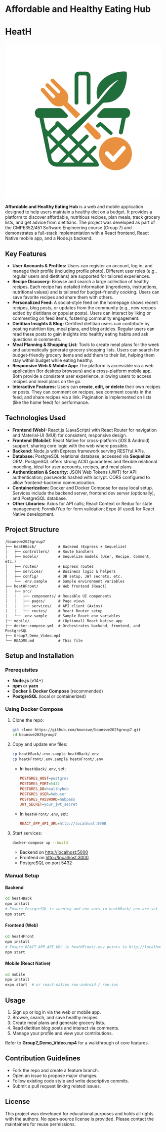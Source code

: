 # Affordable and Healthy Eating Hub 

#  **HeatH**

![alt text](logo.2627bc3787d5fd14fdbd.png)

**Affordable and Healthy Eating Hub** is a web and mobile application designed to help users maintain a healthy diet on a budget. It provides a platform to discover affordable, nutritious recipes, plan meals, track grocery lists, and get advice from dietitians. The project was developed as part of the CMPE352/451 Software Engineering course (Group 7) and demonstrates a full-stack implementation with a React frontend, React Native mobile app, and a Node.js backend.

## Key Features

* **User Accounts & Profiles:** Users can register an account, log in, and manage their profile (including profile photo). Different user roles (e.g., regular users and dietitians) are supported for tailored experiences.
* **Recipe Discovery:** Browse and search a large collection of healthy recipes. Each recipe has detailed information (ingredients, instructions, nutritional values) and is tailored for budget-friendly cooking. Users can save favorite recipes and share them with others.
* **Personalized Feed:** A social-style feed on the homepage shows recent recipes, blog posts, or updates from the community (e.g., new recipes added by dietitians or popular posts). Users can interact by liking or commenting on feed items, fostering community engagement.
* **Dietitian Insights & Blog:** Certified dietitian users can contribute by posting nutrition tips, meal plans, and blog articles. Regular users can read these posts to gain insights into healthy eating habits and ask questions in comments.
* **Meal Planning & Shopping List:** Tools to create meal plans for the week and automatically generate grocery shopping lists. Users can search for budget-friendly grocery items and add them to their list, helping them stay within budget while eating healthy.
* **Responsive Web & Mobile App:** The platform is accessible via a web application (for desktop browsers) and a cross-platform mobile app. Both provide a consistent user experience, allowing users to access recipes and meal plans on the go.
* **Interactive Features:** Users can **create, edit, or delete** their own recipes or posts. They can comment on recipes, see comment counts in the feed, and share recipes via a link. Pagination is implemented on lists (like the home feed) for performance.

## Technologies Used

* **Frontend (Web):** React.js (JavaScript) with React Router for navigation and Material-UI (MUI) for consistent, responsive design.
* **Frontend (Mobile):** React Native for cross-platform (iOS & Android) support, sharing core logic with the web where possible.
* **Backend:** Node.js with Express framework serving RESTful APIs.
* **Database:** PostgreSQL relational database, accessed via **Sequelize** ORM. PostgreSQL offers strong ACID guarantees and flexible relational modeling, ideal for user accounts, recipes, and meal plans.
* **Authentication & Security:** JSON Web Tokens (JWT) for API authentication; passwords hashed with bcrypt. CORS configured to allow frontend–backend communication.
* **Containerization:** Docker and Docker Compose for easy local setup. Services include the backend server, frontend dev server (optionally), and PostgreSQL database.
* **Other Libraries:** Axios for API calls; React Context or Redux for state management; Formik/Yup for form validation; Expo (if used) for React Native development.

## Project Structure

```
/bounswe2025group7
├── heatHBack/          # Backend (Express + Sequelize)
│   ├── controllers/    # Route handlers
│   ├── models/         # Sequelize models (User, Recipe, Comment, etc.)
│   ├── routes/         # Express routes
│   ├── services/       # Business logic & helpers
│   ├── config/         # DB setup, JWT secrets, etc.
│   └── .env.sample     # Sample environment variables
├── heatHFront/         # Web frontend (React)
│   ├── src/
│   │   ├── components/ # Reusable UI components
│   │   ├── pages/      # Page views
│   │   ├── services/   # API client (Axios)
│   │   └── routes/     # React Router setup
│   └── .env.sample     # Sample React env variables
├── mobile/             # (Optional) React Native app
├── docker-compose.yml  # Orchestrates backend, frontend, and PostgreSQL
├── Group7_Demo_Video.mp4
└── README.md           # This file
```

## Setup and Installation

### Prerequisites

* **Node.js** (v14+)
* **npm** or **yarn**
* **Docker** & **Docker Compose** (recommended)
* **PostgreSQL** (local or containerized)

### Using Docker Compose

1. Clone the repo:

   ```bash
   git clone https://github.com/bounswe/bounswe2025group7.git
   cd bounswe2025group7
   ```
2. Copy and update env files:

   ```bash
   cp heatHBack/.env.sample heatHBack/.env
   cp heatHFront/.env.sample heatHFront/.env
   ```

   * In `heatHBack/.env`, set:

     ```ini
     POSTGRES_HOST=postgres
     POSTGRES_PORT=5432
     POSTGRES_DB=healthyhub
     POSTGRES_USER=hubuser
     POSTGRES_PASSWORD=hubpass
     JWT_SECRET=your_jwt_secret
     ```
   * In `heatHFront/.env`, set:

     ```ini
     REACT_APP_API_URL=http://localhost:5000
     ```
3. Start services:

   ```bash
   docker-compose up --build
   ```

   * Backend on [http://localhost:5000](http://localhost:5000)
   * Frontend on [http://localhost:3000](http://localhost:3000)
   * PostgreSQL on port 5432

### Manual Setup

#### Backend

```bash
cd heatHBack
npm install
# Ensure PostgreSQL is running and env vars in heatHBack/.env are set
npm start
```

#### Frontend (Web)

```bash
cd heatHFront
npm install
# Ensure REACT_APP_API_URL in heatHFront/.env points to http://localhost:5000
npm start
```

#### Mobile (React Native)

```bash
cd mobile
npm install
expo start  # or react-native run-android / run-ios
```

## Usage

1. Sign up or log in via the web or mobile app.
2. Browse, search, and save healthy recipes.
3. Create meal plans and generate grocery lists.
4. Read dietitian blog posts and interact via comments.
5. Manage your profile and view your contributions.

Refer to **Group7\_Demo\_Video.mp4** for a walkthrough of core features.

## Contribution Guidelines

* Fork the repo and create a feature branch.
* Open an issue to propose major changes.
* Follow existing code style and write descriptive commits.
* Submit a pull request linking related issues.

## License

This project was developed for educational purposes and holds all rights with the authors. No open-source license is provided. Please contact the maintainers for reuse permissions.
